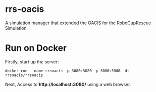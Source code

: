 # rrs-oacis

A simulation manager that extended the OACIS for the RoboCupRescue Simulation.

# Run on Docker
Firstly, start up the server: 
```
docker run --name rrsoacis -p 3080:3080 -p 3000:3000 -dt rrsoacis/rrsoacis
```

Next, Access to **http://localhost:3080/** using a web browser.
